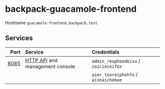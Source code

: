 # backpack-guacamole-frontend

Hostname `guacamole-frontend.backpack.test`

## Services

| Port | Service | Credentials
| ---: | :------ | :----------
| [8085](http://guacamole-frontend.backpack.test:8085) | [HTTP API](https://github.com/ridvanaltun/guacamole-rest-api-documentation) and management console | `admin_reuphoodeixu` / `zaicieceifox`
| | | `user_tooreiphohfo` / `aishaichekoe`
